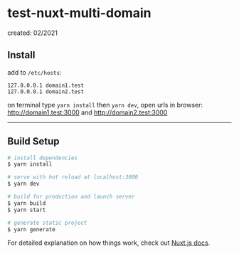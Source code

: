 # test-nuxt-multi-domain

created: 02/2021

## Install

add to `/etc/hosts`:
    
    127.0.0.0.1 domain1.test
    127.0.0.0.1 domain2.test

on terminal type `yarn install` then `yarn dev`, open urls in browser:
http://domain1.test:3000 and http://domain2.test:3000

-----------------------------------------------------------------

## Build Setup

```bash
# install dependencies
$ yarn install

# serve with hot reload at localhost:3000
$ yarn dev

# build for production and launch server
$ yarn build
$ yarn start

# generate static project
$ yarn generate
```

For detailed explanation on how things work, check out [Nuxt.js docs](https://nuxtjs.org).
